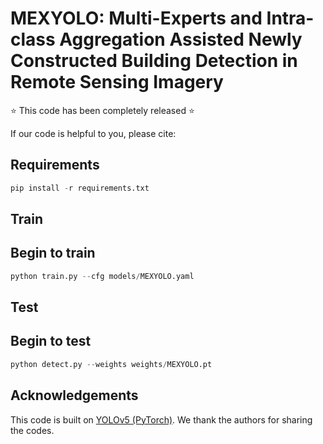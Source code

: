 # MEXYOLO: Multi-Experts and Intra-class Aggregation Assisted Newly Constructed Building Detection in Remote Sensing Imagery
⭐ This code has been completely released ⭐ 

If our code is helpful to you, please cite:
## Requirements

```python
pip install -r requirements.txt
```
## Train

## Begin to train 
<!--
```python
python train.py --cfg models/MEXYOLO.yaml
```

new fusion method MF
-->
```python
python train.py --cfg models/MEXYOLO.yaml
```
## Test
## Begin to test
<!--
```python
python detect.py --weights weights/MEXYOLO.pt 
```

new fusion method MF
-->
```python
python detect.py --weights weights/MEXYOLO.pt 
```

## Acknowledgements
This code is built on [YOLOv5 (PyTorch)](https://github.com/ultralytics/yolov5). We thank the authors for sharing the codes.

